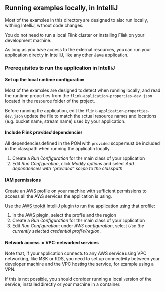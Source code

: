 ## Running examples locally, in IntelliJ

Most of the examples in this directory are designed to also run locally, withing IntelliJ, without code changes.

You do not need to run a local Flink cluster or installing Flink on your development machine.

As long as you have access to the external resources, you can run your application directly in IntelliJ, like any other Java application.

### Prerequisites to run the application in IntelliJ

#### Set up the local runtime configuration

Most of the examples are designed to detect when running locally, and read the runtime properties from the
`flink-application-properties-dev.json` located in the resource folder of the project.

Before running the application, edit the `flink-application-properties-dev.json` update the file to match the actual 
resource names and locations (e.g. bucket name, stream name) used by your application.

#### Include Flink *provided* dependencies

All dependencies defined in the POM with `provided` scope must be included in the classpath when running the applicatin locally.

1. Create a *Run Configuration* for the main class of your application
2. Edit *Run Configuration*, click *Modify options* and select *Add dependencies with "provided" scope to the classpath*

#### IAM permissions

Create an AWS profile on your machine with sufficient permissions to access all the AWS services the application
is using.

Use the [AWS toolkit](https://aws.amazon.com/intellij/) IntelliJ plugin to run the application using that profile:

1. In the AWS plugin, select the profile and the region
2. Create a *Run Configuration* for the main class of your application
3. Edit *Run Configuration*:  under *AWS configuration*, select *Use the currently selected credential profile/region*.


#### Network access to VPC-networked services

Note that, if your application connects to any AWS service using VPC networking, like MSK or RDS, you need to set up connectivity
between your developer machine and the VPC hosting the service, for example using a VPN.

If this is not possible, you should consider running a local version of the service, installed directly or your machine 
in a container.

